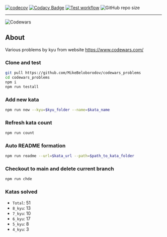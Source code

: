 [![codecov](https://codecov.io/gh/MikeBeloborodov/codewars_problems/graph/badge.svg?token=276C6UO7OL)](https://codecov.io/gh/MikeBeloborodov/codewars_problems)
[![Codacy Badge](https://app.codacy.com/project/badge/Grade/563776c906754dc7ac3f31217a1ff03f)](https://app.codacy.com/gh/MikeBeloborodov/codewars_problems/dashboard?utm_source=gh&utm_medium=referral&utm_content=&utm_campaign=Badge_grade)
[![Test workflow](https://github.com/MikeBeloborodov/codewars_problems/actions/workflows/main.yml/badge.svg)](https://github.com/MikeBeloborodov/codewars_problems/actions/workflows/main.yml)
![GitHub repo size](https://img.shields.io/github/repo-size/MikeBeloborodov/codewars_problems)

---

![Codewars](https://www.codewars.com/users/MikeBeloborodov/badges/large)

## About

Various problems by kyu from website https://www.codewars.com/

### Clone and test

```sh
git pull https://github.com/MikeBeloborodov/codewars_problems
cd codewars_problems
npm i
npm run testall
```

### Add new kata

```sh
npm run new --kyu=$kyu_folder --name=$kata_name
```

### Refresh kata count

```sh
npm run count
```

### Auto README formation

```sh
npm run readme --url=$kata_url --path=$path_to_kata_folder
```

### Checkout to main and delete current branch

```sh
npm run chde
```

### Katas solved

- `Total`: 51
- `8_kyu`: 13
- `7_kyu`: 10
- `6_kyu`: 17
- `5_kyu`: 8
- `4_kyu`: 3

